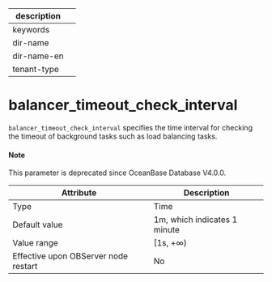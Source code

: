|description||
|---|---|
|keywords||
|dir-name||
|dir-name-en||
|tenant-type||

# balancer_timeout_check_interval


`balancer_timeout_check_interval` specifies the time interval for checking the timeout of background tasks such as load balancing tasks.

<main id="notice" type='explain'>
  <h4>Note</h4>
  <p>This parameter is deprecated since OceanBase Database V4.0.0. </p>
</main>

| **Attribute** | **Description** |
|------------------|------------|
| Type | Time |
| Default value | 1m, which indicates 1 minute |
| Value range | \[1s, +∞) |
| Effective upon OBServer node restart | No |


